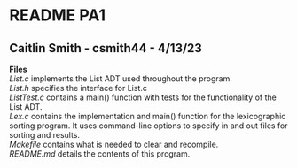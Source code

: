 # README PA1
## Caitlin Smith - csmith44 - 4/13/23

**Files**<br>
*List.c* implements the List ADT used throughout the program.<br>
*List.h* specifies the interface for List.c<br>
*ListTest.c* contains a main() function with tests for the functionality of the List ADT.<br>
*Lex.c* contains the implementation and main() function for the lexicographic sorting program. It uses command-line options to specify in and out files for sorting and results.<br>
*Makefile* contains what is needed to clear and recompile.<br>
*README.md* details the contents of this program.<br>
